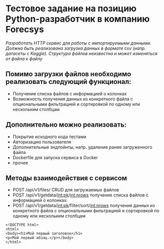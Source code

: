 # Тестовое задание на позицию Python-разработчик в компанию Forecsys
*Разработать HTTP сервис для работы с импортируемыми данными. 
Должна быть реализована загрузка данных в формате csv (напр. датасеты с Kaggle). Структура файлов неизвестна и может изменяться от файла к файлу*

## Помимо загрузки файлов необходимо реализовать следующий функционал:
- Получение списка файлов с информацией о колонках
- Возможность получения данных из конкретного файла с опциональными фильтрацией и сортировкой по одному или нескольким столбцам

## Дополнительно можно реализовать:
- Покрытие исходного кода тестами
- Авторизацию пользователя
- Дополнительные эндпойнты, напр. удаление ранее загруженного файла
- Dockerfile для запуска сервиса в Docker
- прочее

## Методы взаимодействия с сервисом
- POST /api/v1/files/ CRUD для загружаемых файлов
- POST /api/v1/getdata/<int:pk>/<int:nrows> получение списка файлов с информацией о колонках:
- POST /api/v1/getdata/<int:pk>/filter/sort/<int:nrows> получения данных из конкретного файла с опциональными фильтрацией и сортировкой по одному или нескольким столбцам 

```
<!DOCTYPE html>
<html>
<body><h1>Мой первый заголовок</h1>
<p>Мой первый абзац.</p></body>
</html>
```
